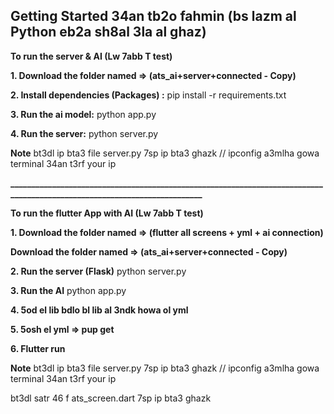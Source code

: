 ## Getting Started 34an tb2o fahmin (bs lazm al Python eb2a sh8al 3la al ghaz)

**To run the server & AI    (Lw 7abb T test)**

**1. Download the folder named => (ats_ai+server+connected - Copy)**

**2. Install dependencies (Packages) :**
   pip install -r requirements.txt
   
**3. Run the ai model:**
   python app.py

**4. Run the server:**
   python server.py

   **Note**
   bt3dl ip bta3 file server.py 7sp ip bta3 ghazk   // ipconfig a3mlha gowa terminal 34an t3rf your ip

   
**_________________________________________________________________________________________________________________________**


**To run the flutter App with AI    (Lw 7abb T test)**

**1. Download the folder named => (flutter all screens + yml + ai connection)**

   **Download the folder named => (ats_ai+server+connected - Copy)**

**2. Run the server (Flask)**
   python server.py
   
**3. Run the AI**
   python app.py

**4. 5od el lib bdlo bl lib al 3ndk howa ol yml**

**5. 5osh el yml => pup get**

**6. Flutter run**


  **Note**
   bt3dl ip bta3 file server.py     7sp ip bta3 ghazk   // ipconfig a3mlha gowa terminal 34an t3rf your ip
   
   bt3dl satr 46 f ats_screen.dart  7sp ip bta3 ghazk
   

